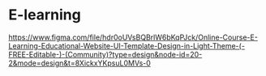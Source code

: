 # E-learning
https://www.figma.com/file/hdr0oUVsBQBrlW6bKqPJck/Online-Course-E-Learning-Educational-Website-UI-Template-Design-in-Light-Theme-(-FREE-Editable-)-(Community)?type=design&node-id=20-2&mode=design&t=8XickxYKpsuL0MVs-0